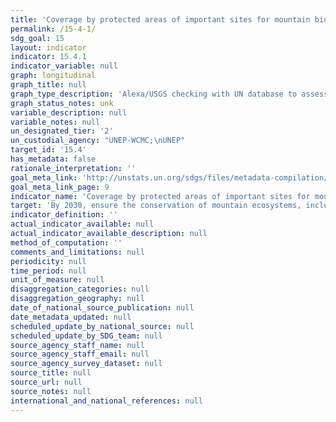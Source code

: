 ```yaml
---
title: 'Coverage by protected areas of important sites for mountain biodiversity'
permalink: /15-4-1/
sdg_goal: 15
layout: indicator
indicator: 15.4.1
indicator_variable: null
graph: longitudinal
graph_title: null
graph_type_description: 'Alexa/USGS checking with UN database to assess quality and suitability for reporting Dec 19 3pm e-mails'
graph_status_notes: unk
variable_description: null
variable_notes: null
un_designated_tier: '2'
un_custodial_agency: "UNEP-WCMC;\nUNEP"
target_id: '15.4'
has_metadata: false
rationale_interpretation: ''
goal_meta_link: 'http://unstats.un.org/sdgs/files/metadata-compilation/Metadata-Goal-15.pdf'
goal_meta_link_page: 9
indicator_name: 'Coverage by protected areas of important sites for mountain biodiversity'
target: 'By 2030, ensure the conservation of mountain ecosystems, including their biodiversity, in order to enhance their capacity to provide benefits that are essential for sustainable development.'
indicator_definition: ''
actual_indicator_available: null
actual_indicator_available_description: null
method_of_computation: ''
comments_and_limitations: null
periodicity: null
time_period: null
unit_of_measure: null
disaggregation_categories: null
disaggregation_geography: null
date_of_national_source_publication: null
date_metadata_updated: null
scheduled_update_by_national_source: null
scheduled_update_by_SDG_team: null
source_agency_staff_name: null
source_agency_staff_email: null
source_agency_survey_dataset: null
source_title: null
source_url: null
source_notes: null
international_and_national_references: null
---
```

